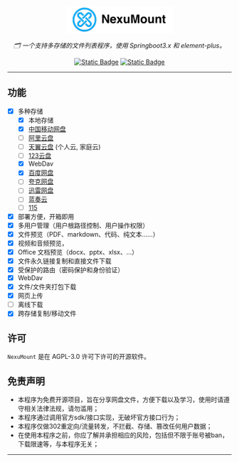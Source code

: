 <div align="center">
    <img src="	https://github.com/Meyvar/NexuMount/raw/main/src/assets/logo.png" height="60"/>
    <p><em>🗂️ 一个支持多存储的文件列表程序，使用 Springboot3.x 和 element-plus。</em></p>
</div>
<div align="center">

  [![Static Badge](https://img.shields.io/badge/NexuMount-blue?label=link&labelColor=green&link=https%3A%2F%2Fgithub.com%2FMeyvar%2FNexuMount-server)](https://github.com/Meyvar/NexuMount)
  [![Static Badge](https://img.shields.io/badge/AGPL_3.0-green?label=license&link=https%3A%2F%2Fgithub.com%2FMeyvar%2FNexuMount%2Fblob%2Fmain%2FLICENSE)](https://github.com/Meyvar/NexuMount-server/blob/main/LICENSE)


</div>

---

## 功能

- [x] 多种存储
    - [x] 本地存储
    - [x] [中国移动网盘](https://yun.139.com/)
    - [ ] [阿里云盘](https://www.alipan.com/)
    - [ ] [天翼云盘](https://cloud.189.cn) (个人云, 家庭云)
    - [ ] [123云盘](https://www.123pan.com/)
    - [x] WebDav
    - [x] [百度网盘](http://pan.baidu.com/)
    - [ ] [夸克网盘](https://pan.quark.cn)
    - [ ] [迅雷网盘](https://pan.xunlei.com)
    - [ ] [蓝奏云](https://www.lanzou.com/)
    - [ ] [115](https://115.com/)
- [x] 部署方便，开箱即用
- [x] 多用户管理（用户根路径控制、用户操作权限）
- [x] 文件预览（PDF、markdown、代码、纯文本……）
- [x] 视频和音频预览，
- [x] Office 文档预览（docx、pptx、xlsx、...）
- [x] 文件永久链接复制和直接文件下载
- [x] 受保护的路由（密码保护和身份验证）
- [x] WebDav
- [x] 文件/文件夹打包下载
- [x] 网页上传
- [ ] 离线下载
- [x] 跨存储复制/移动文件

## 许可

`NexuMount` 是在 AGPL-3.0 许可下许可的开源软件。

## 免责声明

- 本程序为免费开源项目，旨在分享网盘文件，方便下载以及学习，使用时请遵守相关法律法规，请勿滥用；
- 本程序通过调用官方sdk/接口实现，无破坏官方接口行为；
- 本程序仅做302重定向/流量转发，不拦截、存储、篡改任何用户数据；
- 在使用本程序之前，你应了解并承担相应的风险，包括但不限于账号被ban，下载限速等，与本程序无关；

---
